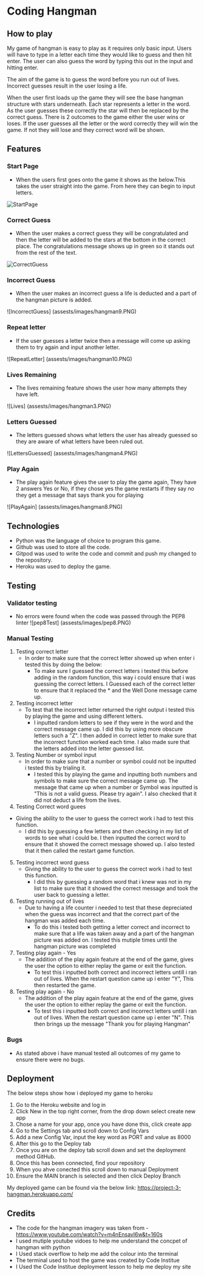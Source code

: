 # Coding Hangman
## How to play
My game of hangman is easy to play as it requires only basic input. Users will have to type in a letter each time they would like to guess and then hit enter. The user can also guess the word by typing this out in the input and hitting enter. 

The aim of the game is to guess the word before you run out of lives. Incorrect guesses result in the user losing a life. 

When the user first loads up the game they will see the base hangman structure with stars underneath. Each star represents a letter in the word. As the user guesses these correctly the star will then be replaced by the correct guess. There is 2 outcomes to the game either the user wins or loses. If the user guesses all the letter or the word correctly they will win the game. If not they will lose and they correct word will be shown. 

## Features
### Start Page 
* When the users first goes onto the game it shows as the below.This takes the user straight into the game. From here they can begin to input letters.

![StartPage](https://github.com/CharReek/project-3/blob/main/assests/images/hangman%201.PNG)

### Correct Guess 
* When the user makes a correct guess they will be congratulated and then the letter will be added to the stars at the bottom in the correct place. The congratulations message shows up in green so it stands out from the rest of the text. 

![CorrectGuess](https://github.com/CharReek/project-3/blob/main/assests/images/hangman%201.PNG)

### Incorrect Guess 
*  When the user makes an incorrect guess a life is deducted and a part of the hangman picture is added. 

![IncorrectGuess] (assests/images/hangman9.PNG)

### Repeat letter 
* If the user guesses a letter twice then a message will come up asking them to try again and input another letter. 

![RepeatLetter] (assests/images/hangman10.PNG)

### Lives Remaining
* The lives remaining feature shows the user how many attempts they have left. 

![Lives] (assests/images/hangman3.PNG)

### Letters Guessed 
* The letters guessed shows what letters the user has already guessed so they are aware of what letters have been ruled out. 

![LettersGuessed] (assests/images/hangman4.PNG)

### Play Again 
* The play again feature gives the user to play the game again, They have 2 answers Yes or No, if they chose yes the game restarts if they say no they get a message that says thank you for playing 

![PlayAgain] (assests/images/hangman8.PNG) 

## Technologies
* Python was the language of choice to program this game. 
* Github was used to store all the code.
* Gitpod was used to write the code and commit and push my changed to the repository. 
* Heroku was used to deploy the game.

## Testing 
### Validator testing 
* No errors were found when the code was passed through the PEP8 linter
![pep8Test] (assests/images/pep8.PNG)

 ### Manual Testing 
1. Testing correct letter 
   * In order to make sure that the correct letter showed up when enter i tested this by doing the below: 
      * To make sure I guessed the correct letters i tested this before adding in the random function, this way i could ensure that i was guessing the correct letters. I Guessed each of the correct letter to ensure that it replaced the * and the Well Done message came up.
2. Testing incorrect letter 
   * To test that the incorrect letter returned the right output i tested this by playing the game and using different letters. 
     * I inputted random letters to see if they were in the word and the correct message came up. I did this by using more obscure letters such a "Z". I then added in correct letter to make sure that the incorrect function worked each time. I also made sure that the letters added into the letter guessed list.
3. Testing Number or symbol input 
   * In order to make sure that a number or symbol could not be inputted i tested this by trialing it. 
      * I tested this by playing the game and inputting both numbers and symbols to make sure the correct message came up. The message that came up when a number or Symbol was inputted is "This is not a valid guess. Please try again". I also checked that it did not deduct a life from the lives.
4. Testing Correct word guees 
  *  Giving the ability to the user to guess the correct work i had to test this function. 
     * I did this by guessing a few letters and then checking in my list of words to see what i could be. I then inputted the correct word to ensure that it showed the correct message showed up. I also tested that it then called the restart game function. 
5. Testing incorrect word guess
   * Giving the ability to the user to guess the correct work i had to test this function. 
      *  I did this by guessing a random word that i knew was not in my list to make sure that it showed the correct message and took the user back to guessing a letter. 
6. Testing running out of lives
   * Due to having a life counter i needed to test that these depreciated when the guess was incorrect and that the correct part of the hangman was added each time. 
      * To do this i tested both getting a letter correct and incorrect to make sure that a life was taken away and a part of the hangman picture was added on. I tested this mutiple times until the hangman picture was completed 
7. Testing play again - Yes
   * The addition of the play again feature at the end of the game, gives the user the option to either replay the game or exit the function. 
     * To test this i inputted both correct and incorrect letters untill i ran out of lives. When the restart question came up i enter "Y", This then restarted the game.
8. Testing play again - No 
   * The addition of the play again feature at the end of the game, gives the user the option to either replay the game or exit the function. 
     * To test this i inputted both correct and incorrect letters untill i ran out of lives. When the restart question came up i enter "N". This then brings up the message "Thank you for playing Hangman"

### Bugs 
* As stated above i have manual tested all outcomes of my game to ensure there were no bugs. 

## Deployment 
The below steps show how i deployed my game to heroku
1. Go to the Heroku website and log in
2. Click New in the top right corner, from the drop down select create new app
3. Chose a name for your app, once you have done this, click create app
4. Go to the Settings tab and scroll down to Config Vars
5. Add a new Config Var, input the key word as PORT and value as 8000
6. After this go to the Deploy tab
7. Once you are on the deploy tab scroll down and set the deployment method GitHub. 
8. Once this has been connected, find your repository
9. When you ahve conected this scroll down to manual Deployment 
10. Ensure the MAIN branch is selected and then click Deploy Branch

My deployed game can be found via the below link:
https://project-3-hangman.herokuapp.com/ 

## Credits
* The code for the hangman imagery was taken from - https://www.youtube.com/watch?v=m4nEnsavl6w&t=160s
* I used mutiple youtube vidoes to help me understand the concpet of hangman with python 
* I Used stack overflow to help me add the colour into the terminal 
* The terminal used to host the game was created by Code Institue 
* I Used the Code Institue deployment lesson to help me deploy my site
